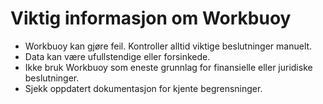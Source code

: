 # Viktig informasjon om Workbuoy

- Workbuoy kan gjøre feil. Kontroller alltid viktige beslutninger manuelt.
- Data kan være ufullstendige eller forsinkede.
- Ikke bruk Workbuoy som eneste grunnlag for finansielle eller juridiske beslutninger.
- Sjekk oppdatert dokumentasjon for kjente begrensninger.
